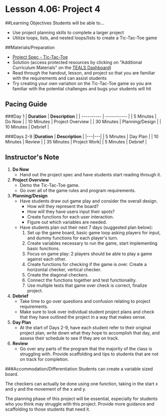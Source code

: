 # Lesson 4.06: Project 4

##Learning Objectives
Students will be able to... 
* Use project planning skills to complete a larger project
* Utilize loops, lists, and nested loops/lists to create a Tic-Tac-Toe game

##Materials/Preparation
* [Project Spec - Tic-Tac-Toe]
* Solution (access protected resources by clicking on "Additional Curriculum Materials" on the [TEALS Dashboard])
* Read through the handout, lesson, and project so that you are familiar with the requirements and can assist students
* Try creating your own variation on the Tic-Tac-Toe game so you are familiar with the potential challenges and bugs your students will hit

## Pacing Guide
###Day 1
| **Duration**   | **Description** |
| ---------- | ----------- |
| 5 Minutes  | Do Now      |
| 10 Minutes | Project Overview      |
| 30 Minutes | Planning/Design   |
| 10 Minutes | Debrief  |

###Days 2-9
|**Duration** |  **Description**           |
|---|---|
| 5 Minutes  | Day Plan    | 
| 10 Minutes | Review      |
| 35 Minutes | Project Work|
| 5 Minutes | Debrief     |

## Instructor's Note
1. **Do Now** 
	* Hand out the project spec and have students start reading through it.
2. **Project Overview**
 	* Demo the Tic-Tac-Toe game.
	* Go over all of the game rules and program requirements.
3. **Planning/Design**
    * Have students draw out game play and consider the overall design. 
        * How will they represent the board? 
        * How will they have users input their spots? 
        * Create functions for each user interaction.  
        * Figure out which variables are needed.
    * Have students plan out their next 7 days (suggested plan below):
    	1. Set up the game board, basic game loop asking players for input, and dummy functions for each player's turn.
    	2. Create variables necessary to run the game, start implementing basic functions.
    	3. Focus on game play: 2 players should be able to play a game against each other.
    	4. Create functions for checking if the game is over. Create a horizontal checker, vertical checker.
    	5. Create the diagonal checkers. 
    	6. Connect the functions together and test functionality.
    	7. Use multiple tests that game over check is correct, finalize project.
4. **Debrief**
	* Take time to go over questions and confusion relating to project requirements. 
	* Make sure to look over individual student project plans and check that they have outlined the project in a way that makes sense. 
5. **Day Plan**
	* At the start of Days 2-9, have each student refer to their original project plan, write down what they hope to accomplish that day, and assess their schedule to see if they are on track.
6. **Review**
	* Go over any parts of the program that the majority of the class is struggling with. Provide scaffolding and tips to students that are not on track for completion.
	 

###Accommodation/Differentiation
Students can create a variable sized board.

The checkers can actually be done using one function, taking in the start x and y and the movement of the x and y. 

The planning phase of this project will be essential, especially for students who you think may struggle with this project. Provide more guidance and scaffolding to those students that need it. 
    


[Project Spec - Tic-Tac-Toe]: project.md
[TEALS Dashboard]:www.tealsk12.org/dashboard
